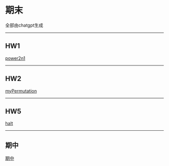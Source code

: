 # 期末
全部由chatgpt生成

---

## HW1
[power2n1](https://github.com/abc644/_alg/blob/master/power2n1.py)  

---

## HW2
[myPermutation](https://github.com/abc644/_alg/blob/master/myPermutation.py)  

---

## HW5
[halt](https://github.com/abc644/_alg/blob/master/halt.py)  

---

## 期中
[期中](https://github.com/abc644/_alg/blob/master/%E6%9C%9F%E4%B8%AD.md)

